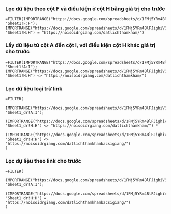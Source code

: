 ### Lọc dữ liệu theo cột F và điều kiện ở cột H bằng giá trị cho trước

```
=FILTER(IMPORTRANGE("https://docs.google.com/spreadsheets/d/1FMj5YRm4BlFJighiVS7wA82xP2_ZnBsX4aLmR7XuUQc"; "Sheet1!F:F"); IMPORTRANGE("https://docs.google.com/spreadsheets/d/1FMj5YRm4BlFJighiVS7wA82xP2_ZnBsX4aLmR7XuUQc"; "Sheet1!H:H") = "https://noisoidrgiang.com/datlichthamkham/")
```

### Lấy dữ liệu từ cột A đến cột I, với điều kiện cột H khác giá trị cho trước

```
=FILTER(IMPORTRANGE("https://docs.google.com/spreadsheets/d/1FMj5YRm4BlFJighiVS7wA82xP2_ZnBsX4aLmR7XuUQc"; "Sheet1!A:I"); IMPORTRANGE("https://docs.google.com/spreadsheets/d/1FMj5YRm4BlFJighiVS7wA82xP2_ZnBsX4aLmR7XuUQc"; "Sheet1!H:H") <> "https://noisoidrgiang.com/datlichthamkham/")
```

### Lọc dữ liệu loại trừ link

```
=FILTER(
  IMPORTRANGE("https://docs.google.com/spreadsheets/d/1FMj5YRm4BlFJighiVS7wA82xP2_ZnBsX4aLmR7XuUQc"; "Sheet1_dr!A:I");
  (IMPORTRANGE("https://docs.google.com/spreadsheets/d/1FMj5YRm4BlFJighiVS7wA82xP2_ZnBsX4aLmR7XuUQc"; "Sheet1_dr!H:H") <> "https://noisoidrgiang.com/datlichthamkham/") *
  (IMPORTRANGE("https://docs.google.com/spreadsheets/d/1FMj5YRm4BlFJighiVS7wA82xP2_ZnBsX4aLmR7XuUQc"; "Sheet1_dr!H:H") <> "https://noisoidrgiang.com/datlichthamkhambacsigiang/")
)

```

### Lọc dự liệu theo link cho trước

```
=FILTER(
  IMPORTRANGE("https://docs.google.com/spreadsheets/d/1FMj5YRm4BlFJighiVS7wA82xP2_ZnBsX4aLmR7XuUQc"; "Sheet1_dr!A:I");
  (IMPORTRANGE("https://docs.google.com/spreadsheets/d/1FMj5YRm4BlFJighiVS7wA82xP2_ZnBsX4aLmR7XuUQc"; "Sheet1_dr!H:H") = "https://noisoidrgiang.com/datlichthamkhambacsigiang/")
)
```